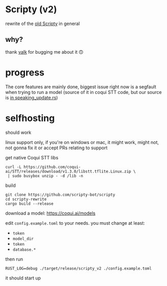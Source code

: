 # Scripty (v2)

rewrite of the [old Scripty](https://github.com/tazz4843/scripty) in general

## why?
thank [valk](https://github.com/randomairborne) for bugging me about it 🙃

# progress

The core features are mainly done, biggest issue right now is a segfault
when trying to run a model (source of it in coqui STT code, but our source is
[in speaking_update.rs](https://github.com/scripty-bot/scripty/blob/9857f7a4f94ec95ff3d452f5789fca26bbbae3fc/scripty_audio_handler/src/events/speaking_update.rs#L50))

# selfhosting

should work

linux support only, if you're on windows or mac, it might work, might not,
not gonna fix it or accept PRs relating to support

get native Coqui STT libs
```shell
curl -L https://github.com/coqui-ai/STT/releases/download/v1.3.0/libstt.tflite.Linux.zip \
 | sudo busybox unzip - -d /lib -n
```

build
```shell
git clone https://github.com/scripty-bot/scripty
cd scripty-rewrite
cargo build --release
```
download a model: https://coqui.ai/models

edit ``config.example.toml`` to your needs.
you must change at least:
* ``token``
* ``model_dir``
* ``token``
* ``database.*``

then run
```shell
RUST_LOG=debug ./target/release/scripty_v2 ./config.example.toml
```

it should start up
